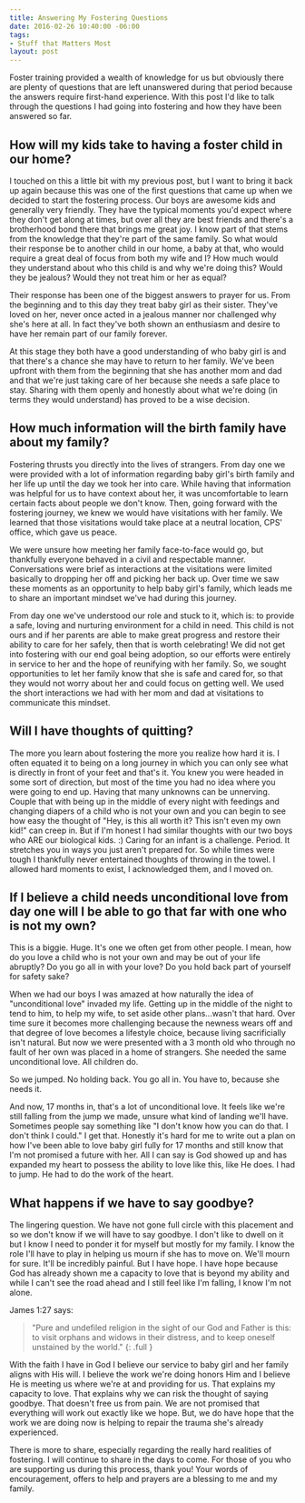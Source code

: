 ```yaml
---
title: Answering My Fostering Questions
date: 2016-02-26 10:40:00 -06:00
tags:
- Stuff that Matters Most
layout: post
---
```


Foster training provided a wealth of knowledge for us but obviously there are plenty of questions that are left unanswered during that period because the answers require first-hand experience. With this post I'd like to talk through the questions I had going into fostering and how they have been answered so far.

## How will my kids take to having a foster child in our home?

I touched on this a little bit with my previous post, but I want to bring it back up again because this was one of the first questions that came up when we decided to start the fostering process. Our boys are awesome kids and generally very friendly. They have the typical moments you'd expect where they don't get along at times, but over all they are best friends and there's a brotherhood bond there that brings me great joy. I know part of that stems from the knowledge that they're part of the same family. So what would their response be to another child in our home, a baby at that, who would require a great deal of focus from both my wife and I? How much would they understand about who this child is and why we're doing this? Would they be jealous? Would they not treat him or her as equal?

Their response has been one of the biggest answers to prayer for us. From the beginning and to this day they treat baby girl as their sister. They've loved on her, never once acted in a jealous manner nor challenged why she's here at all. In fact they've both shown an enthusiasm and desire to have her remain part of our family forever.

At this stage they both have a good understanding of who baby girl is and that there's a chance she may have to return to her family. We've been upfront with them from the beginning that she has another mom and dad and that we're just taking care of her because she needs a safe place to stay. Sharing with them openly and honestly about what we're doing (in terms they would understand) has proved to be a wise decision.

## How much information will the birth family have about my family?

Fostering thrusts you directly into the lives of strangers. From day one we were provided with a lot of information regarding baby girl's birth family and her life up until the day we took her into care. While having that information was helpful for us to have context about her, it was uncomfortable to learn certain facts about people we don't know. Then, going forward with the fostering journey, we knew we would have visitations with her family. We learned that those visitations would take place at a neutral location, CPS' office, which gave us peace.

We were unsure how meeting her family face-to-face would go, but thankfully everyone behaved in a civil and respectable manner. Conversations were brief as interactions at the visitations were limited basically to dropping her off and picking her back up. Over time we saw these moments as an opportunity to help baby girl's family, which leads me to share an important mindset we've had during this journey.

From day one we've understood our role and stuck to it, which is: to provide a safe, loving and nurturing environment for a child in need. This child is not ours and if her parents are able to make great progress and restore their ability to care for her safely, then that is worth celebrating! We did not get into fostering with our end goal being adoption, so our efforts were entirely in service to her and the hope of reunifying with her family. So, we sought opportunities to let her family know that she is safe and cared for, so that they would not worry about her and could focus on getting well. We used the short interactions we had with her mom and dad at visitations to communicate this mindset.

## Will I have thoughts of quitting?

The more you learn about fostering the more you realize how hard it is. I often equated it to being on a long journey in which you can only see what is directly in front of your feet and that's it. You knew you were headed in some sort of direction, but most of the time you had no idea where you were going to end up. Having that many unknowns can be unnerving. Couple that with being up in the middle of every night with feedings and changing diapers of a child who is not your own and you can begin to see how easy the thought of "Hey, is this all worth it? This isn't even my own kid!" can creep in. But if I'm honest I had similar thoughts with our two boys who ARE our biological kids. :) Caring for an infant is a challenge. Period. It stretches you in ways you just aren't prepared for. So while times were tough I thankfully never entertained thoughts of throwing in the towel. I allowed hard moments to exist, I acknowledged them, and I moved on.

## If I believe a child needs unconditional love from day one will I be able to go that far with one who is not my own?

This is a biggie. Huge. It's one we often get from other people. I mean, how do you love a child who is not your own and may be out of your life abruptly? Do you go all in with your love? Do you hold back part of yourself for safety sake?

When we had our boys I was amazed at how naturally the idea of "unconditional love" invaded my life. Getting up in the middle of the night to tend to him, to help my wife, to set aside other plans...wasn't that hard. Over time sure it becomes more challenging because the newness wears off and that degree of love becomes a lifestyle choice, because living sacrificially isn't natural. But now we were presented with a 3 month old who through no fault of her own was placed in a home of strangers. She needed the same unconditional love. All children do.

So we jumped. No holding back. You go all in. You have to, because she needs it.

And now, 17 months in, that's a lot of unconditional love. It feels like we're still falling from the jump we made, unsure what kind of landing we'll have. Sometimes people say something like "I don't know how you can do that. I don't think I could." I get that. Honestly it's hard for me to write out a plan on how I've been able to love baby girl fully for 17 months and still know that I'm not promised a future with her. All I can say is God showed up and has expanded my heart to possess the ability to love like this, like He does. I had to jump. He had to do the work of the heart.

## What happens if we have to say goodbye?

The lingering question. We have not gone full circle with this placement and so we don't know if we will have to say goodbye. I don't like to dwell on it but I know I need to ponder it for myself but mostly for my family. I know the role I'll have to play in helping us mourn if she has to move on. We'll mourn for sure. It'll be incredibly painful. But I have hope. I have hope because God has already shown me a capacity to love that is beyond my ability and while I can't see the road ahead and I still feel like I'm falling, I know I'm not alone.

James 1:27 says:

> "Pure and undefiled religion in the sight of our God and Father is this: to visit orphans and widows in their distress, and to keep oneself unstained by the world."
{: .full }

With the faith I have in God I believe our service to baby girl and her family aligns with His will. I believe the work we're doing honors Him and I believe He is meeting us where we're at and providing for us. That explains my capacity to love. That explains why we can risk the thought of saying goodbye. That doesn't free us from pain. We are not promised that everything will work out exactly like we hope. But, we do have hope that the work we are doing now is helping to repair the trauma she's already experienced.

There is more to share, especially regarding the really hard realities of fostering. I will continue to share in the days to come. For those of you who are supporting us during this process, thank you! Your words of encouragement, offers to help and prayers are a blessing to me and my family.
